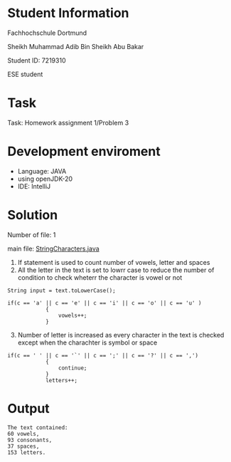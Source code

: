 # Student Information

Fachhochschule Dortmund

Sheikh Muhammad Adib Bin Sheikh Abu Bakar

Student ID: 7219310

ESE student

# Task
Task: Homework assignment 1/Problem 3

# Development enviroment
- Language: JAVA
- using openJDK-20
- IDE: IntelliJ

# Solution
Number of file: 1

main file: [StringCharacters.java](./src/StringCharacters.java)

1. If statement is used to count number of vowels, letter and spaces
2. All the letter in the text is set to lowrr case to reduce the number of condition to check wheterr the character is vowel or not
```
String input = text.toLowerCase();
```
```
if(c == 'a' || c == 'e' || c == 'i' || c == 'o' || c == 'u' )
            {
                vowels++;
            }
```
3. Number of letter is increased as every character in the text is checked except when the charachter is symbol or space
```
if(c == ' ' || c == '`' || c == ';' || c == '?' || c == ',')
            {
                continue;
            }
            letters++;
```

# Output
```
The text contained: 
60 vowels, 
93 consonants, 
37 spaces, 
153 letters.
```
